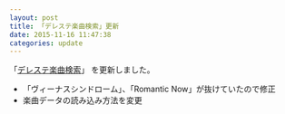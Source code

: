 ```yaml
---
layout: post
title: 「デレステ楽曲検索」更新
date: 2015-11-16 11:47:38
categories: update
---
```

「<a href="/imas/sl-stage-songs-search/">デレステ楽曲検索</a>」
を更新しました。

- 「ヴィーナスシンドローム」、「Romantic Now」が抜けていたので修正
- 楽曲データの読み込み方法を変更
